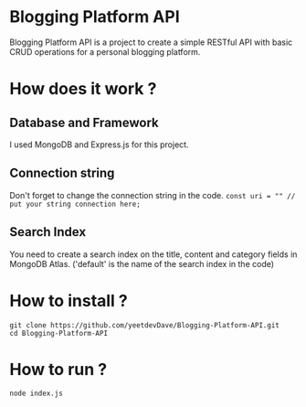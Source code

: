 # Blogging Platform API

Blogging Platform API is a project to create a simple RESTful API with basic CRUD operations for a personal blogging platform.

# How does it work ?

## Database and Framework

I used MongoDB and Express.js for this project.

## Connection string

Don't forget to change the connection string in the code.
`const uri = "" // put your string connection here;`

## Search Index

You need to create a search index on the title, content and category fields in MongoDB Atlas. ('default' is the name of the search index in the code)

# How to install ?

```
git clone https://github.com/yeetdevDave/Blogging-Platform-API.git
cd Blogging-Platform-API
```

# How to run ?

`node index.js`
